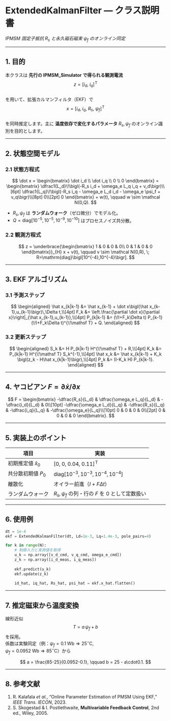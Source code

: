 # ExtendedKalmanFilter ― クラス説明書  
*IPMSM 固定子抵抗 $R_s$ と永久磁石磁束 $\psi_f$ のオンライン同定*

---

## 1. 目的  
本クラスは **先行の IPMSM_Simulator で得られる観測電流**  
$$z = \bigl[i_d,\;i_q\bigr]^{\!\mathsf T}$$  
を用いて、拡張カルマンフィルタ（EKF）で  
$$x = \bigl[i_d,\;i_q,\;R_s,\;\psi_f\bigr]^{\!\mathsf T}$$  
を同時推定します。主に **温度依存で変化するパラメータ** $R_s,\psi_f$ のオンライン識別を目的とします。

---

## 2. 状態空間モデル  

### 2.1 状態方程式  

$$
\dot x =
\begin{bmatrix}
\dot i_d \\ \dot i_q \\ 0 \\ 0
\end{bmatrix} =
\begin{bmatrix}
\dfrac1{L_d}\!\bigl(-R_s i_d + \omega_e L_q i_q + v_d\bigr)\\[6pt]
\dfrac1{L_q}\!\bigl(-R_s i_q - \omega_e L_d i_d - \omega_e \psi_f + v_q\bigr)\\[8pt]
0\\[2pt]
0
\end{bmatrix}
+
w(t), \qquad
w \sim \mathcal N(0,Q).
$$

* $R_s,\psi_f$ は **ランダムウォーク**（ゼロ微分）でモデル化。  
* $Q=\mathrm{diag}\bigl[10^{-5},10^{-5},10^{-9},10^{-10}\bigr]$ はプロセスノイズ共分散。

### 2.2 観測方程式  

$$
z =
\underbrace{\begin{bmatrix}
1 & 0 & 0 & 0\\
0 & 1 & 0 & 0
\end{bmatrix}}_{H}
x + v(t), \qquad
v \sim \mathcal N(0,R), \;
R=\mathrm{diag}\bigl[10^{-4},10^{-4}\bigr].
$$

---

## 3. EKF アルゴリズム  

### 3.1 予測ステップ  

$$
\begin{aligned}
\hat x_{k|k-1} &= \hat x_{k-1} + \dot x\bigl(\hat x_{k-1},u_{k-1}\bigr)\,\Delta t,\\[4pt]
F_k &= \left.\frac{\partial \dot x}{\partial x}\right|_{\hat x_{k-1},u_{k-1}},\\[4pt]
P_{k|k-1} &= (\!I+F_k\Delta t) P_{k-1} (\!I+F_k\Delta t)^{\!\mathsf T} + Q.
\end{aligned}
$$

### 3.2 更新ステップ  

$$
\begin{aligned}
S_k &= H P_{k|k-1} H^{\!\mathsf T} + R,\\[4pt]
K_k &= P_{k|k-1} H^{\!\mathsf T} S_k^{-1},\\[4pt]
\hat x_k &= \hat x_{k|k-1} + K_k \bigl(z_k - H\hat x_{k|k-1}\bigr),\\[4pt]
P_k &= (I-K_k H) P_{k|k-1}.
\end{aligned}
$$

---

## 4. ヤコビアン $F=\partial\dot x/\partial x$  

$$
F =
\begin{bmatrix}
-\dfrac{R_s}{L_d} & \dfrac{\omega_e L_q}{L_d} & -\dfrac{i_d}{L_d} & 0\\[10pt]
-\dfrac{\omega_e L_d}{L_q} & -\dfrac{R_s}{L_q} & -\dfrac{i_q}{L_q} & -\dfrac{\omega_e}{L_q}\\[10pt]
0 & 0 & 0 & 0\\[2pt]
0 & 0 & 0 & 0
\end{bmatrix}.
$$

---

## 5. 実装上のポイント  

| 項目 | 実装 |
|------|------|
| 初期推定値 $\hat x_0$ | $\bigl[0,\;0,\;0.04,\;0.11\bigr]^{\!\mathsf T}$ |
| 共分散初期値 $P_0$ | $\mathrm{diag}\bigl[10^{-3},10^{-3},10^{-4},10^{-4}\bigr]$ |
| 離散化 | オイラー前進（$I+F\Delta t$） |
| ランダムウォーク | $R_s,\psi_f$ の列・行の $F$ を 0 として定数扱い |

---

## 6. 使用例  

```python
dt = 1e-4
ekf = ExtendedKalmanFilter(dt, Ld=1e-3, Lq=1.4e-3, pole_pairs=4)

for k in range(N):
    # 制御入力と実測値を取得
    u_k = np.array([v_d_cmd, v_q_cmd, omega_e_cmd])
    z_k = np.array([i_d_meas, i_q_meas])
    
    ekf.predict(u_k)
    ekf.update(z_k)
    
    id_hat, iq_hat, Rs_hat, psi_hat = ekf.x_hat.flatten()
```

---

## 7. 推定磁束から温度変換  

線形近似 $$T = a\,\psi_f + b$$ を採用。  
係数は実験同定（例：$\psi_f=0.1\;\mathrm{Wb}\Rightarrow25^\circ\mathrm{C}$,  
$\psi_f=0.0952\;\mathrm{Wb}\Rightarrow85^\circ\mathrm{C}$）から  

$$
a = \frac{85-25}{0.0952-0.1}, \qquad
b = 25 - a\cdot0.1.
$$

---

## 8. 参考文献  
1. R. Kalafala *et al.*, “Online Parameter Estimation of PMSM Using EKF,” *IEEE Trans. IECON*, 2023.  
2. S. Skogestad & I. Postlethwaite, **Multivariable Feedback Control**, 2nd ed., Wiley, 2005.
